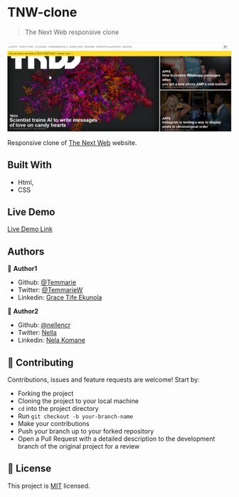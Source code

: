 # TNW-clone


> The Next Web responsive clone

![screenshot](/images/screen.png)


Responsive clone of [The Next Web](https://thenextweb.com/) website.

## Built With

- Html,
- CSS

## Live Demo

[Live Demo Link](https://raw.githack.com/nellencr/TNW-clone/feature/index.html)


## Authors

👤 **Author1**

- Github: [@Temmarie](https://github.com/Temmarie)
- Twitter: [@TemmarieW](https://twitter.com/TemmarieW)
- Linkedin: [Grace Tife Ekunola](https://www.linkedin.com/in/ekunola-grace-b02b1b194/)

👤 **Author2**

- Github: [@nellencr](https://github.com/nellencr)
- Twitter: [Nella](https://twitter.com/Nella75794271)
- Linkedin: [Nela Komane](https://www.linkedin.com/in/nela-komane-8866b9192/)

## 🤝 Contributing

Contributions, issues and feature requests are welcome! Start by:
* Forking the project
* Cloning the project to your local machine
* `cd` into the project directory
* Run `git checkout -b your-branch-name`
* Make your contributions
* Push your branch up to your forked repository
* Open a Pull Request with a detailed description to the development branch of the original project for a review

## 📝 License

This project is [MIT](https://opensource.org/licenses/MIT) licensed.